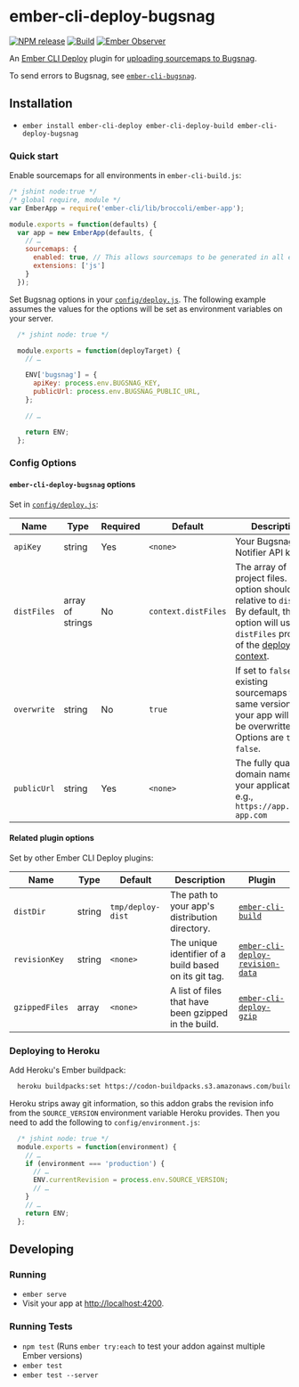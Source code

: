 # ember-cli-deploy-bugsnag

[![NPM release][npm-badge]][npm-badge-url]
[![Build][travis-badge]][travis-badge-url]
[![Ember Observer][ember-observer-badge]][ember-observer-badge-url]

[npm-badge]: https://img.shields.io/npm/v/ember-cli-deploy-bugsnag.svg
[npm-badge-url]: https://www.npmjs.com/package/ember-cli-deploy-bugsnag
[travis-badge]: https://travis-ci.org/IcarusWorks/ember-cli-deploy-bugsnag.svg?branch=master
[travis-badge-url]: https://travis-ci.org/IcarusWorks/ember-cli-deploy-bugsnag
[ember-observer-badge]: http://emberobserver.com/badges/ember-cli-deploy-bugsnag.svg
[ember-observer-badge-url]: http://emberobserver.com/addons/ember-cli-deploy-bugsnag

An [Ember CLI Deploy](http://ember-cli-deploy.com/) plugin for [uploading sourcemaps to Bugsnag](https://docs.bugsnag.com/api/js-source-map-upload/).

To send errors to Bugsnag, see [`ember-cli-bugsnag`](https://github.com/binhums/ember-cli-bugsnag).

## Installation

* `ember install ember-cli-deploy ember-cli-deploy-build ember-cli-deploy-bugsnag`

### Quick start

Enable sourcemaps for all environments in `ember-cli-build.js`:

```js
/* jshint node:true */
/* global require, module */
var EmberApp = require('ember-cli/lib/broccoli/ember-app');

module.exports = function(defaults) {
  var app = new EmberApp(defaults, {
    // …
    sourcemaps: {
      enabled: true, // This allows sourcemaps to be generated in all environments
      extensions: ['js']
    }
  });
```

Set Bugsnag options in your [`config/deploy.js`](http://ember-cli-deploy.com/docs/v1.0.x/configuration/). The following example assumes the values for the options will be set as environment variables on your server.

```js
  /* jshint node: true */

  module.exports = function(deployTarget) {
    // …

    ENV['bugsnag'] = {
      apiKey: process.env.BUGSNAG_KEY,
      publicUrl: process.env.BUGSNAG_PUBLIC_URL,
    };

    // …

    return ENV;
  };
```

### Config Options

#### `ember-cli-deploy-bugsnag` options

Set in [`config/deploy.js`](http://ember-cli-deploy.com/docs/v1.0.x/configuration/):

| Name       | Type          | Required | Default  | Description
| ---------- | ------------- | -------- | -------- | --------- |
| `apiKey`     | string | Yes      | `<none>` | Your Bugsnag Notifier API key. |
| `distFiles`     | array of strings | No      | `context.distFiles` | The array of built project files. This option should be relative to `distDir`. By default, this option will use the `distFiles` property of the [deployment context](http://ember-cli-deploy.com/docs/v0.5.x/deployment-context/). |
| `overwrite`     | string | No      | `true` | If set to `false`, existing sourcemaps for the same version of your app will not be overwritten. Options are `true` or `false`. |
| `publicUrl`  | string | Yes      | `<none>` | The fully qualified domain name for your application e.g., `https://app.fancy-app.com` |

#### Related plugin options

Set by other Ember CLI Deploy plugins:

| Name       | Type          | Default  | Description | Plugin |
| ---------- | ------------- | -------- | ----------- | ------ |
| `distDir`     | string | `tmp/deploy-dist` | The path to your app's distribution directory. | [`ember-cli-build`](https://github.com/zapnito/ember-cli-deploy-build) |
| `revisionKey`  | string | `<none>` | The unique identifier of a build based on its git tag. | [`ember-cli-deploy-revision-data`](https://github.com/zapnito/ember-cli-deploy-revision-data) |
| `gzippedFiles` | array | `<none>` | A list of files that have been gzipped in the build. | [`ember-cli-deploy-gzip`](https://github.com/ember-cli-deploy/ember-cli-deploy-gzip) |

### Deploying to Heroku

Add Heroku's Ember buildpack:

```sh
  heroku buildpacks:set https://codon-buildpacks.s3.amazonaws.com/buildpacks/heroku/emberjs.tgz
```

Heroku strips away git information, so this addon grabs the revision info from the `SOURCE_VERSION` environment variable Heroku provides. Then you need to add the following to `config/environment.js`:

```js
  /* jshint node: true */
  module.exports = function(environment) {
    // …
    if (environment === 'production') {
      // …
      ENV.currentRevision = process.env.SOURCE_VERSION;
      // …
    }
    // …
    return ENV;
  };
```

## Developing

### Running

* `ember serve`
* Visit your app at [http://localhost:4200](http://localhost:4200).

### Running Tests

* `npm test` (Runs `ember try:each` to test your addon against multiple Ember versions)
* `ember test`
* `ember test --server`
